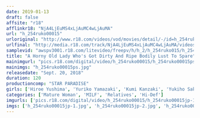 ```yaml
---
date: 2019-01-13
draft: false
affsite: "r18"
afflinkr18: "NjA4LjEuMS4xLjAuMC4wLjAuMA"
url: "h_254ruko00015"
urloriginal: "http://www.r18.com/videos/vod/movies/detail/-/id=h_254ruko00015"
urlfinal: "http://media.r18.com/track/NjA4LjEuMS4xLjAuMC4wLjAuMA/videos/vod/movies/detail/-/id=h_254ruko00015"
samplevid: "awspv3001.r18.com/litevideo/freepv/h/h_2/h_254ruko015/h_254ruko015_dmb_w.mp4"
title: "A Horny Old Lady Who's Got Dirty And Ripe Bodily Lust To Spare"
mainimgurl: "pics.r18.com/digital/video/h_254ruko00015/h_254ruko00015ps.jpg"
mainimgs: "h_254ruko00015ps.jpg"
releasedate: "Sept. 20, 2018"
duration: 120
productioncomp: "STAR PARADISE"
girls: ['Hiroe Yushima', 'Yuriko Yamazaki', 'Kumi Kanzaki', 'Yukiho Sakura', 'Manami Tsuchiya']
categories: ['Mature Woman', 'MILF', 'Relatives', 'Hi-Def']
imgurls: ['pics.r18.com/digital/video/h_254ruko00015/h_254ruko00015jp-1.jpg', 'pics.r18.com/digital/video/h_254ruko00015/h_254ruko00015jp-2.jpg', 'pics.r18.com/digital/video/h_254ruko00015/h_254ruko00015jp-3.jpg', 'pics.r18.com/digital/video/h_254ruko00015/h_254ruko00015jp-4.jpg', 'pics.r18.com/digital/video/h_254ruko00015/h_254ruko00015jp-5.jpg', 'pics.r18.com/digital/video/h_254ruko00015/h_254ruko00015jp-6.jpg', 'pics.r18.com/digital/video/h_254ruko00015/h_254ruko00015jp-7.jpg', 'pics.r18.com/digital/video/h_254ruko00015/h_254ruko00015jp-8.jpg', 'pics.r18.com/digital/video/h_254ruko00015/h_254ruko00015jp-9.jpg', 'pics.r18.com/digital/video/h_254ruko00015/h_254ruko00015jp-10.jpg', 'pics.r18.com/digital/video/h_254ruko00015/h_254ruko00015jp-11.jpg', 'pics.r18.com/digital/video/h_254ruko00015/h_254ruko00015jp-12.jpg', 'pics.r18.com/digital/video/h_254ruko00015/h_254ruko00015jp-13.jpg', 'pics.r18.com/digital/video/h_254ruko00015/h_254ruko00015jp-14.jpg', 'pics.r18.com/digital/video/h_254ruko00015/h_254ruko00015jp-15.jpg', 'pics.r18.com/digital/video/h_254ruko00015/h_254ruko00015jp-16.jpg', 'pics.r18.com/digital/video/h_254ruko00015/h_254ruko00015jp-17.jpg', 'pics.r18.com/digital/video/h_254ruko00015/h_254ruko00015jp-18.jpg', 'pics.r18.com/digital/video/h_254ruko00015/h_254ruko00015jp-19.jpg', 'pics.r18.com/digital/video/h_254ruko00015/h_254ruko00015jp-20.jpg']
imgs: ['h_254ruko00015jp-1.jpg', 'h_254ruko00015jp-2.jpg', 'h_254ruko00015jp-3.jpg', 'h_254ruko00015jp-4.jpg', 'h_254ruko00015jp-5.jpg', 'h_254ruko00015jp-6.jpg', 'h_254ruko00015jp-7.jpg', 'h_254ruko00015jp-8.jpg', 'h_254ruko00015jp-9.jpg', 'h_254ruko00015jp-10.jpg', 'h_254ruko00015jp-11.jpg', 'h_254ruko00015jp-12.jpg', 'h_254ruko00015jp-13.jpg', 'h_254ruko00015jp-14.jpg', 'h_254ruko00015jp-15.jpg', 'h_254ruko00015jp-16.jpg', 'h_254ruko00015jp-17.jpg', 'h_254ruko00015jp-18.jpg', 'h_254ruko00015jp-19.jpg', 'h_254ruko00015jp-20.jpg']
---
```

